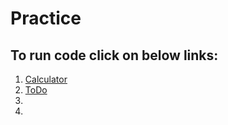 # Practice
## To run code click on below links:
1. [Calculator](https://jsfiddle.net/pycodemaestro/47j5x9rb/4/)
2. [ToDo]()
3. []()
4. []()
